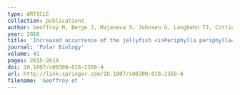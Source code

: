 ```yaml
---
type: ARTICLE
collection: publications
author: Geoffroy M, Berge J, Majaneva S, Johnsen G, Langbehn TJ, Cottier F, Mogstad AA, Zolich A & Last K
year: 2018
title: 'Increased occurrence of the jellyfish <i>Periphylla periphylla</i> in the European high Arctic'
journal: 'Polar Biology'
volume: 41
pages: 2615-2619
doi: 10.1007/s00300-018-2368-4
url: http://link.springer.com/10.1007/s00300-018-2368-4
filename: 'Geoffroy et '
---
```

